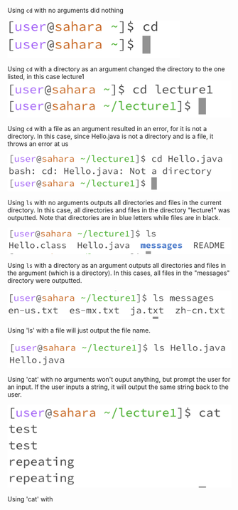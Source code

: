 Using `cd` with no arguments did nothing

![Image](ss1.png)

Using `cd` with a directory as an argument changed the directory to the one listed, in this case lecture1
![Image](ss2.png)

Using `cd` with a file as an argument resulted in an error, for it is not a directory. In this case, since Hello.java is not a directory and is a file, it throws an error at us

![Image](ss3.png)

Using `ls` with no arguments outputs all directories and files in the current directory. In this case, all directories and files in the directory "lecture1" was outputted. Note that directories are in blue letters while files are in black.

![Image](ss4.png)

Using `ls` with a directory as an argument outputs all directories and files in the argument (which is a directory). In this cases, all files in the "messages" directory were outputted.

![Image](ss5.png)

Using 'ls' with a file will just output the file name.

![Image](ss6.png)

Using 'cat' with no arguments won't ouput anything, but prompt the user for an input. If the user inputs a string, it will output the same string back to the user.

![Image](ss7.png)

Using 'cat' with 
